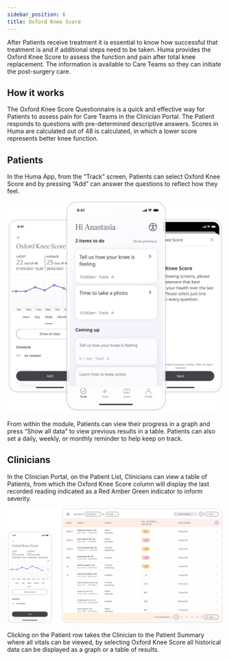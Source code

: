 ```yaml
---
sidebar_position: 6
title: Oxford Knee Score
---
```


After Patients receive treatment it is essential to know how successful that treatment is and if additional steps need to be taken. Huma provides the Oxford Knee Score to assess the function and pain after total knee replacement. The information is available to Care Teams so they can initiate the post-surgery care.

## How it works

The Oxford Knee Score Questionnaire is a quick and effective way for Patients to assess pain for Care Teams in the Clinician Portal. The Patient responds to questions with pre-determined descriptive answers. Scores in Huma are calculated out of 48 is calculated, in which a lower score represents better knee function.

## Patients

In the Huma App, from the “Track” screen, Patients can select Oxford Knee Score and by pressing “Add” can answer the questions to reflect how they feel.

![Oxford Knee Score in the Huma App](./assets/oxford-knee-score.svg)

From within the module, Patients can view their progress in a graph and press “Show all data” to view previous results in a table. Patients can also set a daily, weekly, or monthly reminder to help keep on track.

## Clinicians

In the Clinician Portal, on the Patient List, Clinicians can view a table of Patients, from which the Oxford Knee Score column will display the last recorded reading indicated as a Red Amber Green indicator to inform severity. 

![Clinician view of Oxford Knee School](./assets/cp-oxford-knee-score.svg)

Clicking on the Patient row takes the Clinician to the Patient Summary where all vitals can be viewed, by selecting Oxford Knee Score all historical data can be displayed as a graph or a table of results.